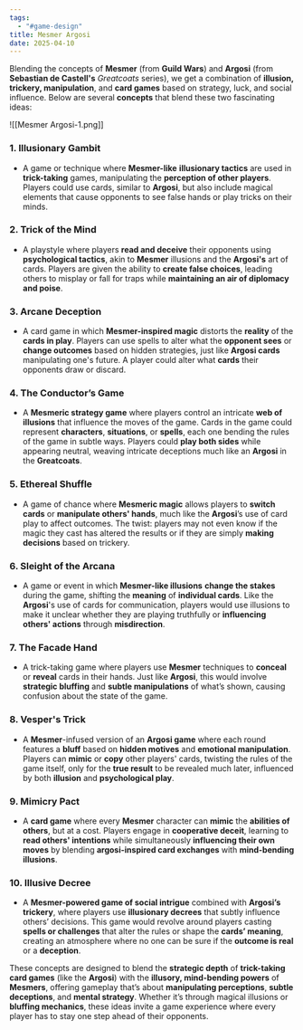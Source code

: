 ```yaml
---
tags:
  - "#game-design"
title: Mesmer Argosi
date: 2025-04-10
---
```


Blending the concepts of **Mesmer** (from **Guild Wars**) and **Argosi** (from **Sebastian de Castell's** _Greatcoats_ series), we get a combination of **illusion, trickery, manipulation**, and **card games** based on strategy, luck, and social influence. Below are several **concepts** that blend these two fascinating ideas:

![[Mesmer Argosi-1.png]]

### 1. **Illusionary Gambit**

- A game or technique where **Mesmer-like** **illusionary tactics** are used in **trick-taking** games, manipulating the **perception of other players**. Players could use cards, similar to **Argosi**, but also include magical elements that cause opponents to see false hands or play tricks on their minds.
    

### 2. **Trick of the Mind**

- A playstyle where players **read and deceive** their opponents using **psychological tactics**, akin to **Mesmer** illusions and the **Argosi's** art of cards. Players are given the ability to **create false choices**, leading others to misplay or fall for traps while **maintaining an air of diplomacy and poise**.
    

### 3. **Arcane Deception**

- A card game in which **Mesmer-inspired magic** distorts the **reality** of the **cards in play**. Players can use spells to alter what the **opponent sees** or **change outcomes** based on hidden strategies, just like **Argosi cards** manipulating one's future. A player could alter what **cards** their opponents draw or discard.
    

### 4. **The Conductor’s Game**

- A **Mesmeric strategy game** where players control an intricate **web of illusions** that influence the moves of the game. Cards in the game could represent **characters**, **situations**, or **spells**, each one bending the rules of the game in subtle ways. Players could **play both sides** while appearing neutral, weaving intricate deceptions much like an **Argosi** in the **Greatcoats**.
    

### 5. **Ethereal Shuffle**

- A game of chance where **Mesmeric magic** allows players to **switch cards** or **manipulate others' hands**, much like the **Argosi**’s use of card play to affect outcomes. The twist: players may not even know if the magic they cast has altered the results or if they are simply **making decisions** based on trickery.
    

### 6. **Sleight of the Arcana**

- A game or event in which **Mesmer-like illusions** **change the stakes** during the game, shifting the **meaning** of **individual cards**. Like the **Argosi**'s use of cards for communication, players would use illusions to make it unclear whether they are playing truthfully or **influencing others' actions** through **misdirection**.
    

### 7. **The Facade Hand**

- A trick-taking game where players use **Mesmer** techniques to **conceal** or **reveal** cards in their hands. Just like **Argosi**, this would involve **strategic bluffing** and **subtle manipulations** of what’s shown, causing confusion about the state of the game.
    

### 8. **Vesper's Trick**

- A **Mesmer**-infused version of an **Argosi game** where each round features a **bluff** based on **hidden motives** and **emotional manipulation**. Players can **mimic** or **copy** other players' cards, twisting the rules of the game itself, only for the **true result** to be revealed much later, influenced by both **illusion** and **psychological play**.
    

### 9. **Mimicry Pact**

- A **card game** where every **Mesmer** character can **mimic** the **abilities of others**, but at a cost. Players engage in **cooperative deceit**, learning to **read others' intentions** while simultaneously **influencing their own moves** by blending **argosi-inspired card exchanges** with **mind-bending illusions**.
    

### 10. **Illusive Decree**

- A **Mesmer-powered game of social intrigue** combined with **Argosi’s trickery**, where players use **illusionary decrees** that subtly influence others’ decisions. This game would revolve around players casting **spells or challenges** that alter the rules or shape the **cards’ meaning**, creating an atmosphere where no one can be sure if the **outcome is real** or a **deception**.
    

These concepts are designed to blend the **strategic depth** of **trick-taking card games** (like the **Argosi**) with the **illusory, mind-bending powers** of **Mesmers**, offering gameplay that’s about **manipulating perceptions**, **subtle deceptions**, and **mental strategy**. Whether it’s through magical illusions or **bluffing mechanics**, these ideas invite a game experience where every player has to stay one step ahead of their opponents.